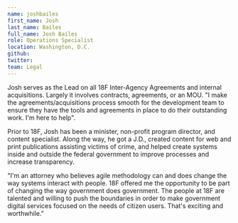 ```yaml
---
name: joshbailes
first_name: Josh
last_name: Bailes
full_name: Josh Bailes
role: Operations Specialist
location: Washington, D.C.
github:
twitter:
team: Legal
---
```



Josh serves as the Lead on all 18F Inter-Agency Agreements and internal acquisitions. Largely it involves contracts, agreements, or an MOU. "I make the agreements/acquisitions process smooth for the development team to ensure they have the tools and agreements in place to do their outstanding work. I'm here to help".

Prior to 18F, Josh has been a minister, non-profit program director, and content specialist. Along the way, he got a J.D., created content for web and print publications assisting victims of crime, and helped create systems inside and outside the federal government to improve processes and increase transparency. 

"I'm an attorney who believes agile methodology can and does change the way systems interact with people. 18F offered me the opportunity to be part of changing the way government does government. The people at 18F are talented and willing to push the boundaries in order to make government digital services focused on the needs of citizen users. That's exciting and worthwhile."



